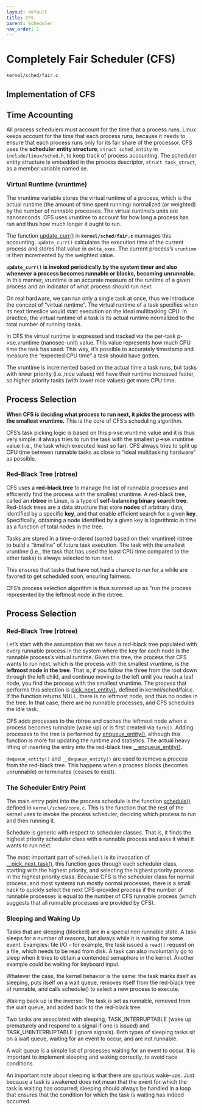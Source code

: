 ```yaml
---
layout: default
title: CFS
parent: Scheduler
nav_order: 1
---
```


# Completely Fair Scheduler (CFS)

`kernel/sched/fair.c`

## Implementation of CFS

## Time Accounting

All process schedulers must account for the time that a process runs. Linux keeps account for the time that each process runs, because it needs to ensure that each process runs only for its fair share of the processor. CFS uses the **scheduler entity structure**, `struct sched_entity` in `include/linux/sched.h`, to keep track of process accounting. The scheduler entity structure is embedded in the process descriptor, `struct task_struct`, as a member variable named se.

### Virtual Runtime (vruntime)

The vruntime variable stores the virtual runtime of a process, which is the actual runtime (the amount of time spent running) normalized (or weighted) by the number of runnable processes. The virtual runtime’s units are nanoseconds. CFS uses vruntime to account for how long a process has run and thus how much longer it ought to run.

The function [update_curr()](https://elixir.bootlin.com/linux/v6.11/source/kernel/sched/fair.c#L1156) in **`kernel/sched/fair.c`** mannages this accounting. `update_curr()` calculates the execution time of the current process and stores that value in `delta_exec`. The current process’s `vruntime` is then incremented by the weighted value.

**`update_curr()` is invoked periodically by the system timer and also whenever a process becomes runnable or blocks, becoming unrunnable.** In this manner, vruntime is an accurate measure of the runtime of a given process and an indicator of what process should run next. 

On real hardware, we can run only a single task at once, thus we introduce the concept of “virtual runtime”. The virtual runtime of a task specifies when its next timeslice would start execution on the ideal multitasking CPU. In practice, the virtual runtime of a task is its actual runtime normalized to the total number of running tasks.

In CFS the virtual runtime is expressed and tracked via the per-task p->se.vruntime (nanosec-unit) value. This value represents how much CPU time the task has used. This way, it’s possible to accurately timestamp and measure the “expected CPU time” a task should have gotten.

The vruntime is incremented based on the actual time a task runs, but tasks with lower priority (i.e.,nice values) will have their runtime increased faster, so higher priority tasks (with lower nice values) get more CPU time.

## Process Selection

**When CFS is deciding what process to run next, it picks the process with the smallest vruntime.** This is the core of CFS’s scheduling algorithm.

CFS’s task picking logic is based on this p->se.vruntime value and it is thus very simple: it always tries to run the task with the smallest p->se.vruntime value (i.e., the task which executed least so far). CFS always tries to split up CPU time between runnable tasks as close to “ideal multitasking hardware” as possible.

### Red-Black Tree (rbtree)

CFS uses a **red-black tree** to manage the list of runnable processes and efficiently find the process with the smallest vruntime. A red-black tree, called an **rbtree** in Linux, is a type of **self-balancing binary search tree**. Red-black trees are a data structure that store **nodes** of arbitrary data, identified by a specific **key**, and that enable efficient search for a given **key**. Specifically, obtaining a node identified by a given key is logarithmic in time as a function of total nodes in the tree.

Tasks are stored in a time-ordered (sorted based on their vruntime) rbtree to build a “timeline” of future task execution. The task with the smallest vruntime (i.e., the task that has used the least CPU time compared to the other tasks) is always selected to run next.

This ensures that tasks that have not had a chance to run for a while are favored to get scheduled soon, ensuring fairness.

CFS’s process selection algorithm is thus summed up as “run the process represented by the leftmost node in the rbtree.

## Process Selection

### Red-Black Tree (rbtree)

Let’s start with the assumption that we have a red-black tree populated with every runnable process in the system where the key for each node is the runnable process’s virtual runtime. Given this tree, the process that CFS wants to run next, which is the process with the smallest vruntime, is the **leftmost node in the tree**. That is, if you follow the three from the root down through the left child, and continue moving to the left until you reach a leaf node, you find the process with the smallest vruntime. The process that performs this selection is [pick_next_entity()](https://elixir.bootlin.com/linux/v6.11/source/kernel/sched/fair.c#L5472), defined in kernel/sched/fair.c. If the function returns NULL, there is no leftmost node, and thus no nodes in the tree. In that case, there are no runnable processes, and CFS schedules the idle task.

CFS adds processes to the rbtree and caches the leftmost node when a process becomes runnable (wake up) or is first created via `fork()`. Adding processes to the tree is performed by [enqueue_entity()](https://elixir.bootlin.com/linux/v6.11/source/kernel/sched/fair.c#L5282), although this function is more for updating the runtime and statistics. The actual heavy lifting of inserting the entry into the red-black tree [__enqueue_entity()](https://elixir.bootlin.com/linux/v6.11/C/ident/__enqueue_entity).

`dequeue_entity()` and `__dequeue_entity()` are used to remove a process from the red-black tree. This happens when a process blocks (becomes unrunnable) or terminates (ceases to exist).

### The Scheduler Entry Point

The main entry point into the process schedule is the function [schedule()](https://elixir.bootlin.com/linux/v6.11/source/kernel/sched/core.c#L6611) defined in `kernel/sched/core.c`. This is the function that the rest of the kernel uses to invoke the process scheduler, deciding which process to run and then running it.

Schedule is generic with respect to scheduler classes. That is, it finds the highest priority scheduler class with a runnable process and asks it what it wants to run next.

The most important part of `schedule()` is its invocation of [__pick_next_task()](https://elixir.bootlin.com/linux/v6.11/source/kernel/sched/core.c#L5798), this function goes through each scheduler class, starting with the highest priority, and selecting the highest priority process in the highest priority class. Because CFS is the scheduler class for normal process, and most systems run mostly normal processes, there is a small hack to quickly select the next CFS-provided process if the number of runnable processes is equal to the number of CFS runnable process (which suggests that all runnable processes are provided by CFS).

### Sleeping and Waking Up

Tasks that are sleeping (blocked) are in a special non runnable state. A task sleeps for a number of reasons, but always while it is waiting for some event. Examples: file  I/O - for example, the task issued a `read()` request on a file, which needs to be read from disk. A task can also involuntarily go to sleep when it tries to obtain a contended semaphore in the kernel. Another example could be waiting for keyboard input.

Whatever the case, the kernel behavior is the same: the task marks itself as sleeping, puts itself on a wait queue, removes itself from the red-black tree of runnable, and calls schedule() to select a new process to execute.

Waking back up is the inverse: The task is set as runnable, removed from the wait queue, and added back to the red-black tree.

Two tasks are associated with sleeping, TASK_INTERRUPTABLE (wake up prematurely and respond to a signal if one is issued) and TASK_UNINTERRUPTABLE (ignore signals). Both types of sleeping tasks sit on a wait queue, waiting for an event to occur, and are not runnable.

A wait queue is a simple list of processes waiting for an event to occur. It is important to implement sleeping and waking correctly, to avoid race conditions.

An important note about sleeping is that there are spurious wake-ups. Just because a task is awakened does not mean that the event for which the task is waiting has occurred; sleeping should always be handled in a loop that ensures that the condition for which the task is waiting has indeed occurred. 
